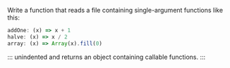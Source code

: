 Write a function that reads a file containing single-argument functions like this:

```js
addOne: (x) => x + 1
halve: (x) => x / 2
array: (x) => Array(x).fill(0)
```

::: unindented
and returns an object containing callable functions.
:::
